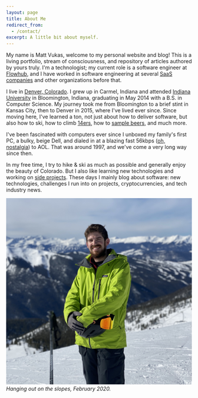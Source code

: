 ```yaml
---
layout: page
title: About Me
redirect_from:
  - /contact/
excerpt: A little bit about myself.
---
```


My name is Matt Vukas, welcome to my personal website and blog! This is a living portfolio, stream of consciousness, and repository of articles authored by yours truly. I'm a technologist; my current role is a software engineer at [Flowhub](https://flowhub.co/), and I have worked in software engineering at several [SaaS companies](https://stripe.com/atlas/guides/business-of-saas) and other organizations before that.

I live in [Denver, Colorado](https://en.wikipedia.org/wiki/Denver). I grew up in Carmel, Indiana and attended [Indiana University](https://www.indiana.edu/) in Bloomington, Indiana, graduating in May 2014 with a B.S. in Computer Science. My journey took me from Bloomington to a brief stint in Kansas City, then to Denver in 2015, where I've lived ever since. Since moving here, I've learned a ton, not just about how to deliver software, but also how to ski, how to climb [14ers](https://www.14ers.com/), how to [sample beers](https://www.greatamericanbeerfestival.com/), and much more.

I've been fascinated with computers ever since I unboxed my family's first PC, a bulky, beige Dell, and dialed in at a blazing fast 56kbps ([oh, nostalgia](https://www.youtube.com/watch?v=D1UY7eDRXrs)) to AOL. That was around 1997, and we've come a very long way since then.

In my free time, I try to hike & ski as much as possible and generally enjoy the beauty of Colorado. But I also like learning new technologies and working on [side projects](/projects). These days I mainly blog about software: new technologies, challenges I run into on projects, cryptocurrencies, and tech industry news.

![](/images/matt-vukas-pow-day.jpg)
_Hanging out on the slopes, February 2020._
